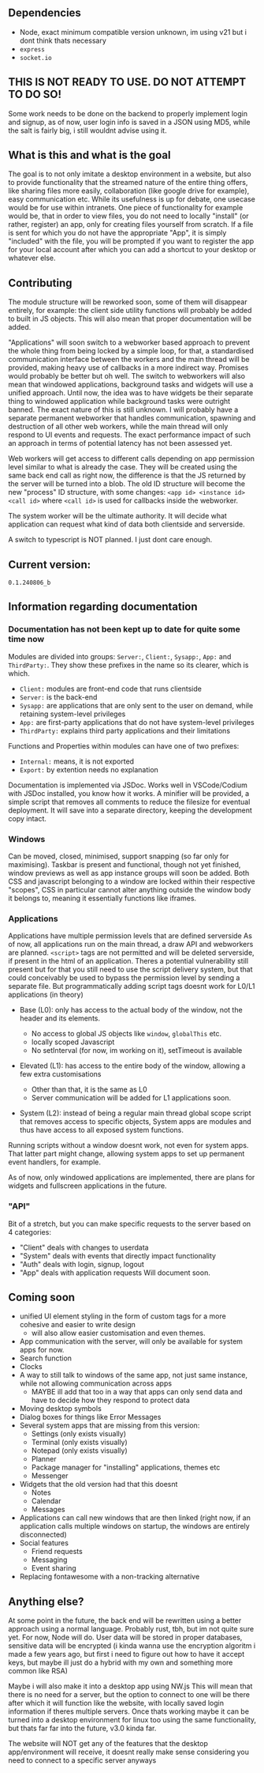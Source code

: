

## Dependencies
- Node, exact minimum compatible version unknown, im using v21 but i dont think thats necessary
- `express`
- `socket.io`

## THIS IS NOT READY TO USE. DO NOT ATTEMPT TO DO SO! 
Some work needs to be done on the backend to properly implement login and signup, as of now, user login info is saved in a JSON using MD5, while the salt is fairly big, i still wouldnt advise using it.

## What is this and what is the goal
The goal is to not only imitate a desktop environment in a website, but also to provide functionality that the streamed nature of the entire thing offers, like sharing files more easily, collaboration (like google drive for example), easy communication etc.
While its usefulness is up for debate, one usecase would be for use within intranets. 
One piece of functionality for example would be, that in order to view files, you do not need to locally "install" (or rather, register) an app, only for creating files yourself from scratch. If a file is sent for which you do not have the appropriate "App", it is simply "included" with the file, you will be prompted if you want to register the app for your local account after which you can add a shortcut to your desktop or whatever else. 

## Contributing
The module structure will be reworked soon, some of them will disappear entirely, for example: the client side utility functions will probably be added to built in JS objects. This will also mean that proper documentation will be added.

"Applications" will soon switch to a webworker based approach to prevent the whole thing from being locked by a simple loop, for that, a standardised communication interface between the workers and the main thread will be provided, making heavy use of callbacks in a more indirect way. Promises would probably be better but oh well. The switch to webworkers will also mean that windowed applications, background tasks and widgets will use a unified approach. Until now, the idea was to have widgets be their separate thing to windowed application while background tasks were outright banned. The exact nature of this is still unknown. I will probably have a separate permanent webworker that handles communication, spawning and destruction of all other web workers, while the main thread will only respond to UI events and requests. The exact performance impact of such an approach in terms of potential latency has not been assessed yet. 

Web workers will get access to different calls depending on app permission level similar to what is already the case. They will be created using the same back end call as right now, the difference is that the JS returned by the server will be turned into a blob. The old ID structure will become the new "process" ID structure, with some changes: `<app id> <instance id> <call id>` where `<call id>` is used for callbacks inside the webworker.

The system worker will be the ultimate authority. It will decide what application can request what kind of data both clientside and serverside.

A switch to typescript is NOT planned. I just dont care enough.

## Current version:
`0.1.240806_b`

## Information regarding documentation

### Documentation has not been kept up to date for quite some time now
Modules are divided into groups: `Server:`, `Client:`, `Sysapp:`, `App:` and `ThirdParty:`.
They show these prefixes in the name so its clearer, which is which. 

- `Client:` modules are front-end code that runs clientside
- `Server:` is the back-end
- `Sysapp:` are applications that are only sent to the user on demand, while retaining system-level privileges
- `App:` are first-party applications that do not have system-level privileges
- `ThirdParty:` explains third party applications and their limitations

Functions and Properties within modules can have one of two prefixes:
- `Internal:` means, it is not exported
- `Export:` by extention needs no explanation

Documentation is implemented via JSDoc. Works well in VSCode/Codium with JSDoc installed, you know how it works. A minifier will be provided, a simple script that removes all comments to reduce the filesize for eventual deployment. It will save into a separate directory, keeping the development copy intact.

### Windows
Can be moved, closed, minimised, support snapping (so far only for maximising). Taskbar is present and functional, though not yet finished, window previews as well as app instance groups will soon be added.
Both CSS and javascript belonging to a window are locked within their respective "scopes", CSS in particular cannot alter anything outside the window body it belongs to, meaning it essentially functions like iframes. 

### Applications
Applications have multiple permission levels that are defined serverside
As of now, all applications run on the main thread, a draw API and webworkers are planned.
`<script>` tags are not permitted and will be deleted serverside, if present in the html of an application. Theres a potential vulnerability still present but for that you still need to use the script delivery system, but that could conceivably be used to bypass the permission level by sending a separate file. But programmatically adding script tags doesnt work for L0/L1 applications (in theory)

- Base (L0): only has access to the actual body of the window, not the header and its elements.
    - No access to global JS objects like `window`, `globalThis` etc.
    - locally scoped Javascript
    - No setInterval (for now, im working on it), setTimeout is available

- Elevated (L1): has access to the entire body of the window, allowing a few extra customisations
    - Other than that, it is the same as L0
    - Server communication will be added for L1 applications soon.

- System (L2): instead of being a regular main thread global scope script that removes access to specific objects, System apps are modules and thus have access to all exposed system functions. 

Running scripts without a window doesnt work, not even for system apps. That latter part might change, allowing system apps to set up permanent event handlers, for example.

As of now, only windowed applications are implemented, there are plans for widgets and fullscreen applications in the future.


### "API"
Bit of a stretch, but you can make specific requests to the server based on 4 categories:
- "Client" deals with changes to userdata
- "System" deals with events that directly impact functionality
- "Auth" deals with login, signup, logout
- "App" deals with application requests
Will document soon.



## Coming soon
- unified UI element styling in the form of custom tags for a more cohesive and easier to write design 
    - will also allow easier customisation and even themes.
- App communication with the server, will only be available for system apps for now.
- Search function
- Clocks
- A way to still talk to windows of the same app, not just same instance, while not allowing communication across apps
    - MAYBE ill add that too in a way that apps can only send data and have to decide how they respond to protect data
- Moving desktop symbols
- Dialog boxes for things like Error Messages
- Several system apps that are missing from this version:
    - Settings (only exists visually)
    - Terminal (only exists visually)
    - Notepad (only exists visually)
    - Planner
    - Package manager for "installing" applications, themes etc
    - Messenger
- Widgets that the old version had that this doesnt
    - Notes
    - Calendar
    - Messages
- Applications can call new windows that are then linked (right now, if an application calls multiple windows on startup, the windows are entirely disconnected)
- Social features
    - Friend requests
    - Messaging
    - Event sharing
- Replacing fontawesome with a non-tracking alternative

## Anything else?

At some point in the future, the back end will be rewritten using a better approach using a normal language. Probably rust, tbh, but im not quite sure yet. For now, Node will do. User data will be stored in proper databases, sensitive data will be encrypted (i kinda wanna use the encryption algoritm i made a few years ago, but first i need to figure out how to have it accept keys, but maybe ill just do a hybrid with my own and something more common like RSA)

Maybe i will also make it into a desktop app using NW.js
This will mean that there is no need for a server, but the option to connect to one will be there after which it will function like the website, with locally saved login information if theres multiple servers. Once thats working maybe it can be turned into a desktop environment for linux too using the same functionality, but thats far far into the future, v3.0 kinda far. 

The website will NOT get any of the features that the desktop app/environment will receive, it doesnt really make sense considering you need to connect to a specific server anyways

